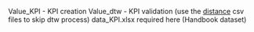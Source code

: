 Value_KPI - KPI creation
Value_dtw - KPI validation (use the [distance](https://drive.google.com/drive/folders/1dUR5Cfz3dpfFOQec_CCCwTvBpO7-PU6x?usp=sharing) csv files to skip dtw process)
data_KPI.xlsx required here (Handbook dataset)
